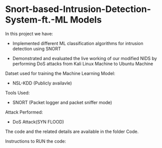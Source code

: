 # Snort-based-Intrusion-Detection-System-ft.-ML Models

 
 In this project we have:
 
- Implemented different ML classification algorithms for intrusion detection using  SNORT

- Demonstrated and evaluated the live working of our modified NIDS by performing DoS attacks from Kali Linux Machine to Ubuntu Machine


Datset used for training the Machine Learning Model:

- NSL-KDD (Publicly availavle)


Tools Used:

- SNORT (Packet logger and packet sniffer mode) 


Attack Performed:

- DoS Attack(SYN FLOOD)


The code and the related details are available in the folder Code.

Instructions to RUN the code:
